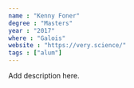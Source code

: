 ```yaml
---
name : "Kenny Foner"
degree : "Masters"
year : "2017"
where : "Galois"
website : "https://very.science/"
tags : ["alum"]
---
```

Add description here.
